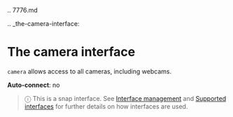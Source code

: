 .. 7776.md

.. _the-camera-interface:

# The camera interface

`camera` allows access to all cameras, including webcams.

**Auto-connect**: no

> ⓘ  This is a snap interface. See [Interface management](interface-management.md) and [Supported interfaces](supported-interfaces.md) for further details on how interfaces are used.